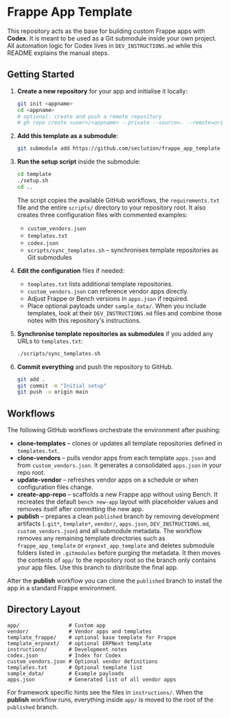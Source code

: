 # Frappe App Template

This repository acts as the base for building custom Frappe apps with **Codex**.  It is meant to be used as a Git submodule inside your own project.  All automation logic for Codex lives in `DEV_INSTRUCTIONS.md` while this README explains the manual steps.

## Getting Started

1. **Create a new repository** for your app and initialise it locally:
   ```bash
   git init <appname>
   cd <appname>
   # optional: create and push a remote repository
   # gh repo create <user>/<appname> --private --source=. --remote=origin --push
   ```
2. **Add this template as a submodule**:
   ```bash
   git submodule add https://github.com/seclution/frappe_app_template frappe_app_template
   ```
3. **Run the setup script** inside the submodule:
   ```bash
   cd template
   ./setup.sh
   cd ..
   ```
   The script copies the available GitHub workflows, the `requirements.txt` file and the entire `scripts/` directory to your repository root. It also creates three configuration files with commented examples:
   - `custom_vendors.json`
   - `templates.txt`
   - `codex.json`
   - `scripts/sync_templates.sh` – synchronises template repositories as Git submodules

4. **Edit the configuration** files if needed:
   - `templates.txt` lists additional template repositories.
   - `custom_vendors.json` can reference vendor apps directly.
   - Adjust Frappe or Bench versions in `apps.json` if required.
   - Place optional payloads under `sample_data/`.
   When you include templates, look at their `DEV_INSTRUCTIONS.md` files and
   combine those notes with this repository's instructions.
5. **Synchronise template repositories as submodules** if you added any URLs to `templates.txt`:
   ```bash
   ./scripts/sync_templates.sh

   ```
6. **Commit everything** and push the repository to GitHub.
   ```bash
   git add .
   git commit -m "Initial setup"
   git push -u origin main
   ```

## Workflows

The following GitHub workflows orchestrate the environment after pushing:

- **clone-templates** – clones or updates all template repositories defined in `templates.txt`.
- **clone-vendors** – pulls vendor apps from each template `apps.json` and from `custom_vendors.json`. It generates a consolidated `apps.json` in your repo root.
- **update-vendor** – refreshes vendor apps on a schedule or when configuration files change.
- **create-app-repo** – scaffolds a new Frappe app without using Bench. It recreates the default `bench new-app` layout with placeholder values and removes itself after committing the new app.
- **publish** – prepares a clean `published` branch by removing development artifacts (`.git*`, `template*`, `vendor/`, `apps.json`, `DEV_INSTRUCTIONS.md`, `custom_vendors.json`) and all submodule metadata. The workflow removes any remaining template directories such as `frappe_app_template` or `erpnext_app_template` and deletes submodule folders listed in `.gitmodules` before purging the metadata. It then moves the contents of `app/` to the repository root so the branch only contains your app files. Use this branch to distribute the final app.

After the **publish** workflow you can clone the `published` branch to install the app in a standard Frappe environment.

## Directory Layout

```
app/                # Custom app
vendor/             # Vendor apps and templates
template_frappe/    # optional base template for Frappe
template_erpnext/   # optional ERPNext template
instructions/       # Development notes
codex.json          # Index for Codex
custom_vendors.json # Optional vendor definitions
templates.txt       # Optional template list
sample_data/        # Example payloads
apps.json           # Generated list of all vendor apps
```

For framework specific hints see the files in `instructions/`.
When the **publish** workflow runs, everything inside `app/` is moved to the root of the `published` branch.
